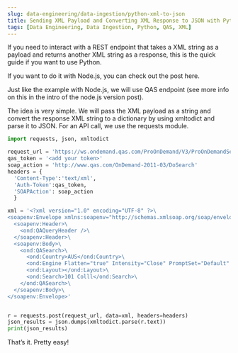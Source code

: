 ```yaml
---
slug: data-engineering/data-ingestion/python-xml-to-json
title: Sending XML Payload and Converting XML Response to JSON with Python
tags: [Data Engineering, Data Ingestion, Python, QAS, XML]
---
```


If you need to interact with a REST endpoint that takes a XML string as a payload and returns another XML string as a response, this is the quick guide if you want to use Python.<!-- truncate -->

If you want to do it with Node.js, you can check out the post here.

Just like the example with Node.js, we will use QAS endpoint (see more info on this in the intro of the node.js version post).

The idea is very simple. We will pass the XML payload as a string and convert the response XML string to a dictionary by using xmltodict and parse it to JSON. For an API call, we use the requests module.

```python
import requests, json, xmltodict

request_url = 'https://ws.ondemand.qas.com/ProOnDemand/V3/ProOnDemandService.asmx?WSDL='
qas_token = '<add your token>'
soap_action = 'http://www.qas.com/OnDemand-2011-03/DoSearch'
headers = {
  'Content-Type':'text/xml',
  'Auth-Token':qas_token,
  'SOAPAction': soap_action
  }

xml = '<?xml version="1.0" encoding="UTF-8" ?>\
<soapenv:Envelope xmlns:soapenv="http://schemas.xmlsoap.org/soap/envelope/" xmlns:ond="http://www.qas.com/OnDemand-2011-03">\
  <soapenv:Header>\
    <ond:QAQueryHeader />\
  </soapenv:Header>\
  <soapenv:Body>\
    <ond:QASearch>\
      <ond:Country>AUS</ond:Country>\
      <ond:Engine Flatten="true" Intensity="Close" PromptSet="Default" Threshold="5" Timeout="10000">Intuitive</ond:Engine>\
      <ond:Layout></ond:Layout>\
      <ond:Search>101 Colll</ond:Search>\
    </ond:QASearch>\
  </soapenv:Body>\
</soapenv:Envelope>'


r = requests.post(request_url, data=xml, headers=headers)
json_results = json.dumps(xmltodict.parse(r.text))
print(json_results)
```

That’s it. Pretty easy!
